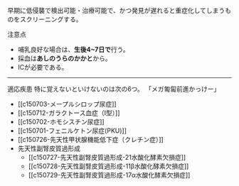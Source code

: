 早期に低侵襲で検出可能・治療可能で、かつ発見が遅れると重症化してしまうものをスクリーニングする。

注意点
- 哺乳良好な場合は、**生後4~7日で**行う。
- 採血は**あしのうらのかかと**から。
- ICが必要である。
--- 
適応疾患
特に覚えないといけないのは次の6つ。
「メガ匍匐前進かっけー」
- [[c150703-メープルシロップ尿症]]
- [[c150712-ガラクトース血症（I型）]]
- [[c150702-ホモシスチン尿症]]
- [[c150701-フェニルケトン尿症(PKU)]]
- [[c150726-先天性甲状腺機能低下症（クレチン症）]]
- 先天性副腎皮質過形成
	- [[c150727-先天性副腎皮質過形成-21水酸化酵素欠損症]]
	- [[c150728-先天性副腎皮質過形成-11β水酸化酵素欠損症]]
	- [[c150729-先天性副腎皮質過形成-17α水酸化酵素欠損症]]

